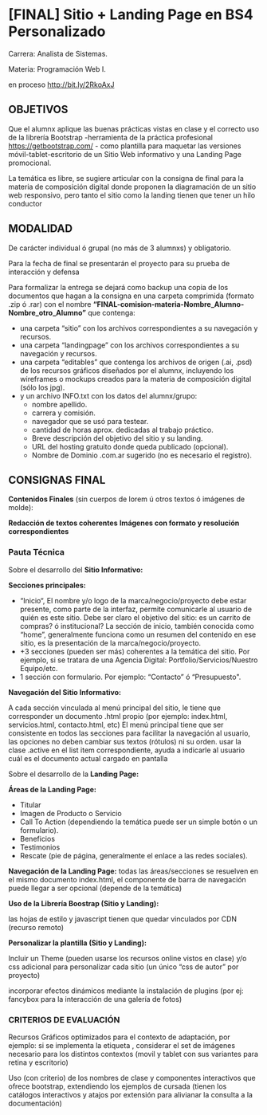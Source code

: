 # [FINAL] Sitio + Landing Page en BS4 Personalizado

Carrera: Analista de Sistemas.

Materia: Programación Web I.

en proceso
<http://bit.ly/2RkoAxJ>

## OBJETIVOS

Que el alumnx aplique las buenas prácticas vistas en clase y el correcto uso de la librería Bootstrap -herramienta de la práctica profesional <https://getbootstrap.com/> - como plantilla para maquetar las versiones móvil-tablet-escritorio de un Sitio Web informativo y una Landing Page promocional.

La temática es libre, se sugiere articular con la consigna de final para la materia de composición digital donde proponen la diagramación de un sitio web responsivo, pero tanto el sitio como la landing tienen que tener un hilo conductor

## MODALIDAD

De carácter individual ó grupal (no más de 3 alumnxs) y obligatorio.

Para la fecha de final se presentarán el proyecto para su prueba de interacción y defensa  

Para formalizar la entrega se dejará como backup una copia de los documentos que hagan a la consigna en una carpeta comprimida (formato .zip ó .rar) con el nombre **“FINAL-comision-materia-Nombre_Alumno-Nombre_otro_Alumno”** que contenga:

  - una carpeta “sitio” con los archivos correspondientes a su navegación y recursos.
  - una carpeta “landingpage” con los archivos correspondientes a su navegación y recursos.
  - una carpeta “editables” que contenga los archivos de origen (.ai, .psd) de los recursos gráficos diseñados por el alumnx, incluyendo los wireframes o mockups creados para la materia de composición digital (sólo los jpg).
  - y un archivo INFO.txt con los datos del alumnx/grupo:
    + nombre apellido.
    + carrera y comisión.
    + navegador que se usó para testear.
    + cantidad de horas aprox. dedicadas al trabajo práctico.
    + Breve descripción del objetivo del sitio y su landing.
    + URL del hosting gratuito donde queda publicado (opcional).
    + Nombre de Dominio .com.ar sugerido (no es necesario el registro).

## CONSIGNAS FINAL

**Contenidos Finales** (sin cuerpos de lorem ú otros textos ó imágenes de molde):

**Redacción de textos coherentes**
**Imágenes con formato y resolución correspondientes**

### Pauta Técnica

Sobre el desarrollo del **Sitio Informativo:**

**Secciones principales:**

* “Inicio“, El nombre y/o logo de la marca/negocio/proyecto debe estar presente, como parte de la interfaz, permite comunicarle al usuario de quién es este sitio. Debe ser claro el objetivo del sitio: es un carrito de compras? ó institucional? La sección de inicio, también conocida como “home”, generalmente funciona como un resumen del contenido en ese sitio, es la presentación de la marca/negocio/proyecto.
* +3 secciones (pueden ser más) coherentes a la temática del sitio. Por ejemplo, si se tratara de una Agencia Digital: Portfolio/Servicios/Nuestro Equipo/etc.
* 1 sección con formulario. Por ejemplo: “Contacto” ó “Presupuesto".
  
**Navegación del Sitio Informativo:**

A cada sección vinculada al menú principal del sitio, le tiene que corresponder un documento .html propio (por ejemplo: index.html, servicios.html, contacto.html, etc)
El menú principal tiene que ser consistente en todos las secciones para facilitar la navegación al usuario, las opciones no deben cambiar sus textos (rótulos) ni su orden.
usar la clase .active en el list item correspondiente, ayuda a indicarle al usuario cuál es el documento actual cargado en pantalla

Sobre el desarrollo de la **Landing Page:**

**Áreas de la Landing Page:**
* Titular
* Imagen de Producto o Servicio
* Call To Action (dependiendo la temática puede ser un simple botón o un formulario).
* Beneficios
* Testimonios
* Rescate (pie de página, generalmente el enlace a las redes sociales).

**Navegación de la Landing Page:**
todas las áreas/secciones se resuelven en el mismo documento index.html, el componente de barra de navegación puede llegar a ser opcional (depende de la temática)

**Uso de la Librería Boostrap (Sitio y Landing):**

las hojas de estilo y javascript tienen que quedar vinculados por CDN (recurso remoto)

**Personalizar la plantilla (Sitio y Landing):**

Incluir un Theme (pueden usarse los recursos online vistos en clase) y/o css adicional para personalizar cada sitio (un único “css de autor” por proyecto)

incorporar efectos dinámicos mediante la instalación de plugins (por ej: fancybox para la interacción de una galería de fotos)


### CRITERIOS DE EVALUACIÓN

Recursos Gráficos optimizados para el contexto de adaptación, por ejemplo: si se implementa la etiqueta <picture>, considerar el set de imágenes necesario para los distintos contextos (movil y tablet con sus variantes para retina y escritorio)

Uso (con criterio) de los nombres de clase y componentes interactivos que ofrece bootstrap, extendiendo los ejemplos de cursada (tienen los catálogos interactivos y atajos por extensión para alivianar la consulta a la documentación)
